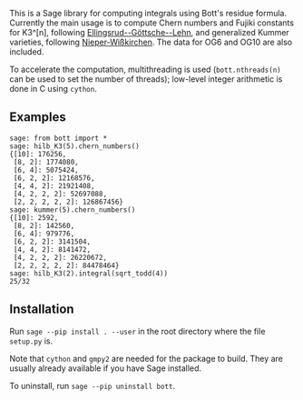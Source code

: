 This is a Sage library for computing integrals using Bott's residue formula. Currently the main usage is to compute Chern numbers and Fujiki constants for K3^[n], following [Ellingsrud--Göttsche--Lehn](https://arxiv.org/abs/math/9904095), and generalized Kummer varieties, following [Nieper-Wißkirchen](https://arxiv.org/abs/math/0204197). The data for OG6 and OG10 are also included.

To accelerate the computation, multithreading is used (`bott.nthreads(n)` can be used to set the number of threads); low-level integer arithmetic is done in C using `cython`.

## Examples
```
sage: from bott import *
sage: hilb_K3(5).chern_numbers()
{[10]: 176256,
 [8, 2]: 1774080,
 [6, 4]: 5075424,
 [6, 2, 2]: 12168576,
 [4, 4, 2]: 21921408,
 [4, 2, 2, 2]: 52697088,
 [2, 2, 2, 2, 2]: 126867456}
sage: kummer(5).chern_numbers()
{[10]: 2592,
 [8, 2]: 142560,
 [6, 4]: 979776,
 [6, 2, 2]: 3141504,
 [4, 4, 2]: 8141472,
 [4, 2, 2, 2]: 26220672,
 [2, 2, 2, 2, 2]: 84478464}
sage: hilb_K3(2).integral(sqrt_todd(4))
25/32
```

## Installation
Run `sage --pip install . --user` in the root directory where the file `setup.py` is.

Note that `cython` and `gmpy2` are needed for the package to build. They are usually already available if you have Sage installed.

To uninstall, run `sage --pip uninstall bott`.
